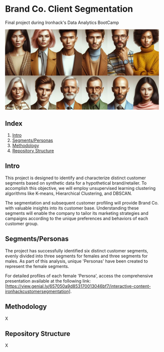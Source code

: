 # Brand Co. Client Segmentation

Final project during Ironhack's Data Analytics BootCamp

<center>
    <img src="./images/group2.jpeg" alt="Alt text" width="650">
</center>

## Index

1. [Intro](#intro)
2. [Segments/Personas](#segmentspersonas)
3. [Methodology](#methodology)
4. [Repository Structure](#repositorystructure)

## Intro <a name="intro"></a>

This project is designed to identify and characterize distinct customer segments based on synthetic data for a hypothetical brand/retailer. To accomplish this objective, we will employ unsupervised learning clustering algorithms like K-means, Hierarchical Clustering, and DBSCAN.

The segmentation and subsequent customer profiling will provide Brand Co. with valuable insights into its customer base. Understanding these segments will enable the company to tailor its marketing strategies and campaigns according to the unique preferences and behaviors of each customer group.

## Segments/Personas <a name="segmentspersonas"></a>

The project has successfully identified six distinct customer segments, evenly divided into three segments for females and three segments for males. As part of this analysis, unique 'Personas' have been created to represent the female segments.

For detailed profiles of each female 'Persona', access the comprehensive presentation available at the following link: [https://view.genial.ly/657050a9d853170013046bf7/interactive-content-ironhackcustomersegmentation].

## Methodology <a name="methodology"></a>

X

## Repository Structure <a name="repositorystructure"></a>

X




